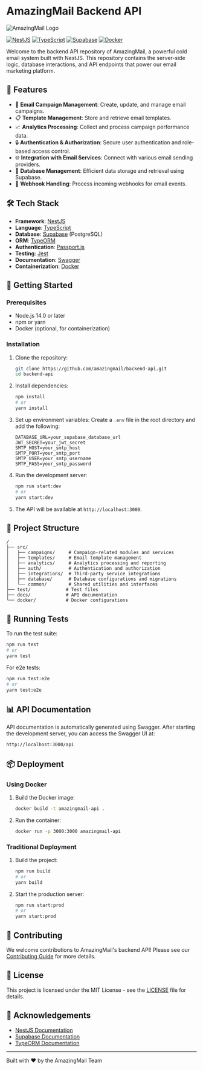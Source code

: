 # AmazingMail Backend API

![AmazingMail Logo](../../readme_files/logo.png)

[![NestJS](https://img.shields.io/badge/NestJS-9.0+-E0234E.svg)](https://nestjs.com/)
[![TypeScript](https://img.shields.io/badge/TypeScript-4.5+-3178C6.svg)](https://www.typescriptlang.org/)
[![Supabase](https://img.shields.io/badge/Supabase-1.0+-3ECF8E.svg)](https://supabase.io/)
[![Docker](https://img.shields.io/badge/Docker-20.10+-2496ED.svg)](https://www.docker.com/)

Welcome to the backend API repository of AmazingMail, a powerful cold email system built with NestJS. This repository contains the server-side logic, database interactions, and API endpoints that power our email marketing platform.

## 🚀 Features

- 📧 **Email Campaign Management**: Create, update, and manage email campaigns.
- 📋 **Template Management**: Store and retrieve email templates.
- 📈 **Analytics Processing**: Collect and process campaign performance data.
- 🔒 **Authentication & Authorization**: Secure user authentication and role-based access control.
- 🌐 **Integration with Email Services**: Connect with various email sending providers.
- 💾 **Database Management**: Efficient data storage and retrieval using Supabase.
- 💬 **Webhook Handling**: Process incoming webhooks for email events.

## 🛠 Tech Stack

- **Framework**: [NestJS](https://nestjs.com/)
- **Language**: [TypeScript](https://www.typescriptlang.org/)
- **Database**: [Supabase](https://supabase.io/) (PostgreSQL)
- **ORM**: [TypeORM](https://typeorm.io/)
- **Authentication**: [Passport.js](http://www.passportjs.org/)
- **Testing**: [Jest](https://jestjs.io/)
- **Documentation**: [Swagger](https://swagger.io/)
- **Containerization**: [Docker](https://www.docker.com/)

## 🚦 Getting Started

### Prerequisites

- Node.js 14.0 or later
- npm or yarn
- Docker (optional, for containerization)

### Installation

1. Clone the repository:
   ```bash
   git clone https://github.com/amazingmail/backend-api.git
   cd backend-api
   ```

2. Install dependencies:
   ```bash
   npm install
   # or
   yarn install
   ```

3. Set up environment variables:
   Create a `.env` file in the root directory and add the following:
   ```env
   DATABASE_URL=your_supabase_database_url
   JWT_SECRET=your_jwt_secret
   SMTP_HOST=your_smtp_host
   SMTP_PORT=your_smtp_port
   SMTP_USER=your_smtp_username
   SMTP_PASS=your_smtp_password
   ```

4. Run the development server:
   ```bash
   npm run start:dev
   # or
   yarn start:dev
   ```

5. The API will be available at `http://localhost:3000`.

## 📁 Project Structure

```
/
├── src/
│   ├── campaigns/     # Campaign-related modules and services
│   ├── templates/     # Email template management
│   ├── analytics/     # Analytics processing and reporting
│   ├── auth/          # Authentication and authorization
│   ├── integrations/  # Third-party service integrations
│   ├── database/      # Database configurations and migrations
│   └── common/        # Shared utilities and interfaces
├── test/             # Test files
├── docs/             # API documentation
└── docker/           # Docker configurations
```

## 🧪 Running Tests

To run the test suite:

```bash
npm run test
# or
yarn test
```

For e2e tests:

```bash
npm run test:e2e
# or
yarn test:e2e
```

## 📊 API Documentation

API documentation is automatically generated using Swagger. After starting the development server, you can access the Swagger UI at:

```
http://localhost:3000/api
```

## 📦 Deployment

### Using Docker

1. Build the Docker image:
   ```bash
   docker build -t amazingmail-api .
   ```

2. Run the container:
   ```bash
   docker run -p 3000:3000 amazingmail-api
   ```

### Traditional Deployment

1. Build the project:
   ```bash
   npm run build
   # or
   yarn build
   ```

2. Start the production server:
   ```bash
   npm run start:prod
   # or
   yarn start:prod
   ```

## 🤝 Contributing

We welcome contributions to AmazingMail's backend API! Please see our [Contributing Guide](CONTRIBUTING.md) for more details.

## 📄 License

This project is licensed under the MIT License - see the [LICENSE](LICENSE) file for details.

## 🙏 Acknowledgements

- [NestJS Documentation](https://docs.nestjs.com/)
- [Supabase Documentation](https://supabase.io/docs)
- [TypeORM Documentation](https://typeorm.io/)

---

Built with ❤️ by the AmazingMail Team
